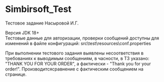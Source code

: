 # Simbirsoft_Test
Тестовое задание Насыровой И.Г.

Версия JDK 18+  
Тестовые данные для авторизации, проверки сообщений доступны для изменений в файле конфигураций: src\test\resources\conf.properties

При выполнении тестового задания выявлены несоответствия в требованиях к выводимым сообщениям, в часности, в ТЗ указано: "THANK YOU FOR YOUR ORDER", а фактически - "Thank you for your order!".
Производитсясравнение с фактическим сообщением на странице.
